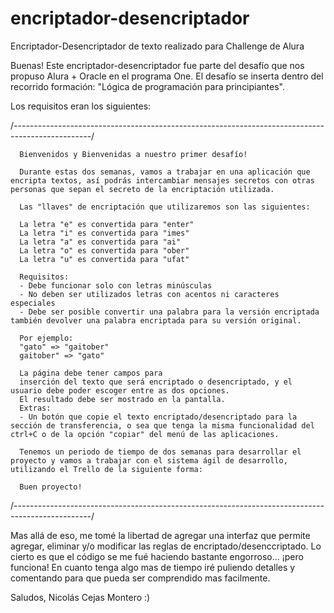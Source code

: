 # encriptador-desencriptador
Encriptador-Desencriptador de texto realizado para Challenge de Alura

Buenas!
Este encriptador-desencriptador fue parte del desafío que nos propuso Alura + Oracle en el programa One. 
El desafío se inserta dentro del recorrido formación: "Lógica de programación para principiantes".

Los requisitos eran los siguientes:

 /*-------------------------------------------------------------------------------------------------*/
      
      Bienvenidos y Bienvenidas a nuestro primer desafío!

      Durante estas dos semanas, vamos a trabajar en una aplicación que encripta textos, así podrás intercambiar mensajes secretos con otras personas que sepan el secreto de la encriptación utilizada.

      Las "llaves" de encriptación que utilizaremos son las siguientes:

      La letra "e" es convertida para "enter"
      La letra "i" es convertida para "imes"
      La letra "a" es convertida para "ai"
      La letra "o" es convertida para "ober"
      La letra "u" es convertida para "ufat"

      Requisitos:
      - Debe funcionar solo con letras minúsculas
      - No deben ser utilizados letras con acentos ni caracteres especiales
      - Debe ser posible convertir una palabra para la versión encriptada también devolver una palabra encriptada para su versión original.

      Por ejemplo:
      "gato" => "gaitober"
      gaitober" => "gato"

      La página debe tener campos para
      inserción del texto que será encriptado o desencriptado, y el usuario debe poder escoger entre as dos opciones.
      El resultado debe ser mostrado en la pantalla.
      Extras:
      - Un botón que copie el texto encriptado/desencriptado para la sección de transferencia, o sea que tenga la misma funcionalidad del ctrl+C o de la opción "copiar" del menú de las aplicaciones.

      Tenemos un periodo de tiempo de dos semanas para desarrollar el proyecto y vamos a trabajar con el sistema ágil de desarrollo, utilizando el Trello de la siguiente forma:

      Buen proyecto!
 /*-------------------------------------------------------------------------------------------------*/
 
 Mas allá de eso, me tomé la libertad de agregar una interfaz que permite agregar, eliminar y/o modificar las reglas de encriptado/desenccriptado.
 Lo cierto es que el código se me fué haciendo bastante engorroso... ¡pero funciona!
 En cuanto tenga algo mas de tiempo iré puliendo detalles y comentando para que pueda ser comprendido mas facilmente.
 
 Saludos,
 Nicolás Cejas Montero :)
